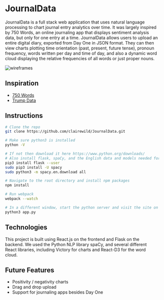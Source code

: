 # JournalData

JournalData is a full stack web application that uses natural language processing to chart journal entry analytics over time. It was largely inspired by 750 Words, an online journaling app that displays sentiment analysis data, but only for one entry at a time. JournalData allows users to upload an entire digital diary, exported from Day One in JSON format. They can then view charts plotting time orientation (past, present, future tense), pronoun frequency, words written per day and time of day, and also a dynamic word cloud displaying the relative frequencies of all words or just proper nouns.

![wireframes](https://res.cloudinary.com/dq5kxnx9d/image/upload/c_crop,h_960/v1495669787/18644319_3116832968050_565214547_n_y1yhnw.jpg)

## Inspiration

- [750 Words][750words]
- [Trump Data][trumpdata]

[750words]: http://750words.com/
[trumpdata]: http://www.trumpdata.org/

## Instructions

```bash
# Clone the repo
git clone https://github.com/clairewild/JournalData.git

# Make sure python3 is installed
python -V

# If not then download it here https://www.python.org/downloads/
# Also install flask, spaCy, and the English data and models needed for NLP
pip3 install flask --user
sudo pip3 install -U spacy
sudo python3 -m spacy.en.download all

# Navigate to the root directory and install npm packages
npm install

# Run webpack
webpack --watch

# In a different window, start the python server and visit the site on localhost
python3 app.py
```

## Technologies

This project is built using React.js on the frontend and Flask on the backend. We used the Python NLP library spaCy, and several different React libraries, including Victory for charts and React-D3 for the word cloud.

## Future Features

- Positivity / negativity charts
- Drag and drop upload
- Support for journaling apps besides Day One
